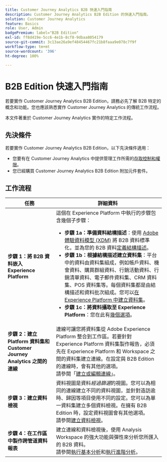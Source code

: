 ```yaml
---
title: Customer Journey Analytics B2B 快速入門指南
description: Customer Journey Analytics B2B Edition 的快速入門指南。
solution: Customer Journey Analytics
feature: Basics
role: User, Admin
badgePremium: label="B2B Edition"
exl-id: ff8d419e-5cc6-4e1b-8cf8-9dbaa8054179
source-git-commit: 3c13ae26a9ef48454467fc21b8faaa9e078c7f9f
workflow-type: tm+mt
source-wordcount: '396'
ht-degree: 100%

---
```



# B2B Edition 快速入門指南

若要實作 Customer Journey Analytics B2B Edition，請務必先了解 B2B 特定的概念和功能。您也應該熟悉實作 Customer Journey Analytics 的傳統工作流程。

本文件著重於 Customer Journey Analytics 實作的特定工作流程。

## 先決條件

若要實作 Customer Journey Analytics B2B Edition，以下先決條件適用：

* 您要有在 Customer Journey Analytics 中提供管理工作所需的[存取控制和權限](/help/technotes/access-control.md)。
* 您已經購買 Customer Journey Analytics B2B Edition 附加元件套件。


## 工作流程

| 任務 | 詳細資料 |
| --- | --- |
| **步驟 1：將 B2B 資料嵌入 Experience Platform** | 這個在 Experience Platform 中執行的步驟包含幾個子步驟：<ul><li>**步驟 1a：準備資料結構描述**：使用 [Adobe 體驗資料模型 (XDM)](https://experienceleague.adobe.com/docs/experience-platform/xdm/home.html?lang=zh-hant) 將 B2B 資料標準化，並為您的 B2B 資料[定義結構描述](https://experienceleague.adobe.com/zh-hant/docs/experience-platform/rtcdp/schemas/b2b)。</li><li>**步驟 1b：根據結構描述建立資料集**：平台中的資料由資料集組成，例如帳戶資料、機會資料、購買群組資料、行銷活動資料、行銷清單資料、電子郵件資料集、CRM 資料集、POS 資料集等。每個資料集都是由結構描述和資料批次組成。您可以[在 Experience Platform 中建立資料集](https://experienceleague.adobe.com/tw/docs/platform-learn/getting-started-for-data-architects-and-data-engineers/create-datasets.html?lang=zh-Hant)。</li><li>**步驟 1c：將資料攝取至 Experience Platform**：您在此有[幾個選項](https://experienceleague.adobe.com/zh-hant/docs/experience-platform/ingestion/home)。</li></ul> |
| **步驟 2：建立 Platform 資料集和 Customer Journey Analytics 之間的連線** | 連線可讓您將資料集從 Adobe Experience Platform 整合到工作區。若要針對 Experience Platform 資料集製作報告，必須先在 Experience Platform 和 Workspace 之間的資料集建立連線。在設定與 B2B Edition 的連線時，會有其他的選項。<br>請參閱「[建立或編輯連線](/help/connections/create-connection.md)」。 |
| **步驟 3：建立資料檢視** | 資料視圖是資料&#x200B;*經過篩選*&#x200B;的視圖。您可以為相同的連線建立不同的資料視圖，並針對造訪逾時、歸因等項目使用不同的設定。您可以為單一資料集建立多個資料檢視。在擁有 B2B Edition 時，設定資料視圖會有其他選項。<br>請參閱[建立資料檢視](/help/data-views/create-dataview.md)。 |
| **步驟 4：在工作區中製作跨管道資料報表** | 建立連線和資料檢視後，使用 Analysis Workspace 的強大功能與彈性來分析您所匯入的 B2B 資料。<br>請參閱[執行基本分析](/help/analysis-workspace/perform-basic-analysis.md)和[執行進階分析](/help/analysis-workspace/perform-adv-analysis.md)。 |

<!--

## Use Case

The [B2B Use Case ](../data-ingestion/data-ingestion.md) document provides an example use case on how to implement Customer  Journey Analytics B2B Edition.

-->